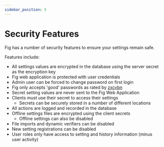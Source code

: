```yaml
---
sidebar_position: 5
---
```


# Security Features

Fig has a number of security features to ensure your settings remain safe.

Features include:

- All settings values are encrypted in the database using the server secret as the encryption key
- Fig web application is protected with user credentials
- Admin user can be forced to change password on first login
- Fig only accepts 'good' passwords as rated by [zxcvbn](https://github.com/dropbox/zxcvbn)
- Secret setting values are never sent to the Fig Web Application
- Clients must use their secret to access their settings
  - Secrets can be securely stored in a number of different locations
- All actions are logged and recorded in the database
- Offline settings files are encrypted using the client secrets
  - Offline settings can also be disabled
- File imports and dynamic verifiers can be disabled
- New setting registrations can be disabled
- User roles only have access to setting and history information (minus user activity)